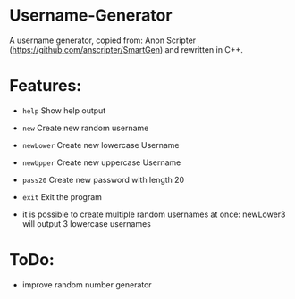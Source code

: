 # Username-Generator
A username generator, copied from: Anon Scripter (https://github.com/anscripter/SmartGen) and rewritten in C++.

# Features:
- `help`            Show help output
- `new`             Create new random username   
- `newLower`        Create new lowercase Username
- `newUpper`        Create new uppercase Username
- `pass20`			Create new password with length 20
- `exit`            Exit the program

- it is possible to create multiple random usernames at once: newLower3 will output 3 lowercase usernames

# ToDo:
- improve random number generator

